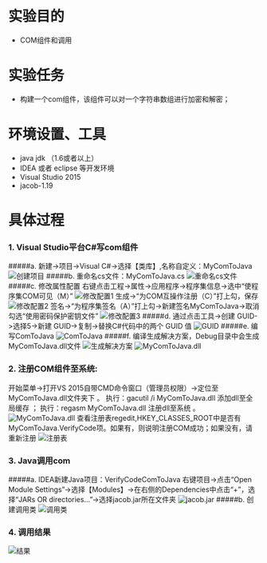 # 实验目的
-  COM组件和调用
# 实验任务
- 构建一个com组件，该组件可以对一个字符串数组进行加密和解密；
# 环境设置、工具
- java jdk （1.6或者以上）
- IDEA 或者 eclipse 等开发环境
- Visual Studio 2015
- jacob-1.19
# 具体过程
### 1. Visual Studio平台C#写com组件
#####a.  新建->项目->Visual C#->选择【类库】,名称自定义：MyComToJava
![创建项目](https://i.loli.net/2019/06/21/5d0c5b86b2e8648918.jpg)
#####b.  重命名cs文件：MyComToJava.cs
![重命名cs文件](https://i.loli.net/2019/06/21/5d0c5bdb9b8fc49799.jpg)
#####c.  修改属性配置
右键点击工程->属性->应用程序->程序集信息->选中“使程序集COM可见（M）”
![修改配置1](https://i.loli.net/2019/06/21/5d0c5ca3c230742608.jpg
)
生成->“为COM互操作注册（C）”打上勾，保存
![修改配置2](https://i.loli.net/2019/06/21/5d0c5ca45c5c470502.jpg
)
签名->“为程序集签名（A）”打上勾->新建签名MyComToJava->取消勾选“使用密码保护密钥文件”
![修改配置3](https://i.loli.net/2019/06/21/5d0c5cfc576d942340.jpg
)
#####d.  通过点击工具->创建 GUID->选择5->新建 GUID->复制->替换C#代码中的两个 GUID 值
![GUID](https://i.loli.net/2019/06/21/5d0c5d55aafcc14279.jpg)
#####e.  编写ComToJava
![ComToJava](https://i.loli.net/2019/06/21/5d0c65537e62c99042.jpg
)
#####f.  编译生成解决方案，Debug目录中会生成MyComToJava.dll文件
![生成解决方案](https://i.loli.net/2019/06/21/5d0c5e20afbf280512.jpg
)
![MyComToJava.dll](https://i.loli.net/2019/06/21/5d0c5e20a485b86718.jpg
)
### 2. 注册COM组件至系统:
开始菜单->打开VS 2015自带CMD命令窗口（管理员权限）->定位至MyComToJava.dll文件夹下  。
执行：gacutil /i MyComToJava.dll 添加dll至全局缓存 ；
执行：regasm MyComToJava.dll 注册dll至系统 。
![MyComToJava.dll](https://i.loli.net/2019/06/21/5d0c5f6d57b8571888.png)
查看注册表regedit,HKEY_CLASSES_ROOT中是否有MyComToJava.VerifyCode项。如果有，则说明注册COM成功；如果没有，请重新注册
![注册表](https://i.loli.net/2019/06/21/5d0c5fdd5f33c38123.jpg)
### 3. Java调用com
#####a.  IDEA新建Java项目：VerifyCodeComToJava
右键项目->点击“Open Module Settings”->选择【Modules】->在右侧的Dependencies中点击“+”，选择“JARs OR directories...”->选择jacob.jar所在文件夹
![jacob.jar](https://i.loli.net/2019/06/21/5d0c6119db11f45252.jpg)
#####b.  创建调用类
![调用类](https://i.loli.net/2019/06/21/5d0c661a603c267126.jpg)
### 4. 调用结果
![结果](https://i.loli.net/2019/06/21/5d0c666c2605626948.jpg)


